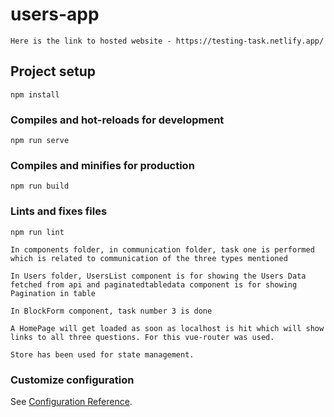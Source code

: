 # users-app
```
Here is the link to hosted website - https://testing-task.netlify.app/
```

## Project setup

```
npm install
```

### Compiles and hot-reloads for development

```
npm run serve
```

### Compiles and minifies for production

```
npm run build
```

### Lints and fixes files

```
npm run lint
```

```
In components folder, in communication folder, task one is performed which is related to communication of the three types mentioned
```

```
In Users folder, UsersList component is for showing the Users Data fetched from api and paginatedtabledata component is for showing Pagination in table
```

```
In BlockForm component, task number 3 is done
```

```
A HomePage will get loaded as soon as localhost is hit which will show links to all three questions. For this vue-router was used.

```

```
Store has been used for state management.
```

### Customize configuration

See [Configuration Reference](https://cli.vuejs.org/config/).
